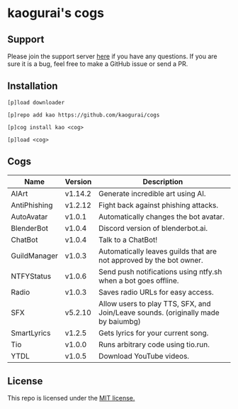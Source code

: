 # kaogurai's cogs

## Support
Please join the support server [here](https://discord.gg/p6ehU9qhg8) if you have any questions. If you are sure it is a bug, feel free to make a GitHub issue or send a PR.

## Installation
```
[p]load downloader

[p]repo add kao https://github.com/kaogurai/cogs

[p]cog install kao <cog>

[p]load <cog>
```

## Cogs
| Name         | Version | Description                                                                       |
|--------------|---------|-----------------------------------------------------------------------------------|
| AIArt        | v1.14.2  | Generate incredible art using AI.                                                 |
| AntiPhishing | v1.2.12 | Fight back against phishing attacks.                                              |
| AutoAvatar   | v1.0.1  | Automatically changes the bot avatar.                                             |
| BlenderBot   | v1.0.4  | Discord version of blenderbot.ai.                                                 |
| ChatBot      | v1.0.4  | Talk to a ChatBot!                                                                |
| GuildManager | v1.0.3  | Automatically leaves guilds that are not approved by the bot owner.               |
| NTFYStatus   | v1.0.6  | Send push notifications using ntfy.sh when a bot goes offline.                    |
| Radio        | v1.0.3  | Saves radio URLs for easy access.                                                 |
| SFX          | v5.2.10 | Allow users to play TTS, SFX, and Join/Leave sounds. (originally made by baiumbg) |
| SmartLyrics  | v1.2.5  | Gets lyrics for your current song.                                                |
| Tio          | v1.0.0  | Runs arbitrary code using tio.run.                                                |
| YTDL         | v1.0.5  | Download YouTube videos.                                                          |

## License
This repo is licensed under the [MIT license.](https://github.com/kaogurai/cogs/blob/master/LICENSE)